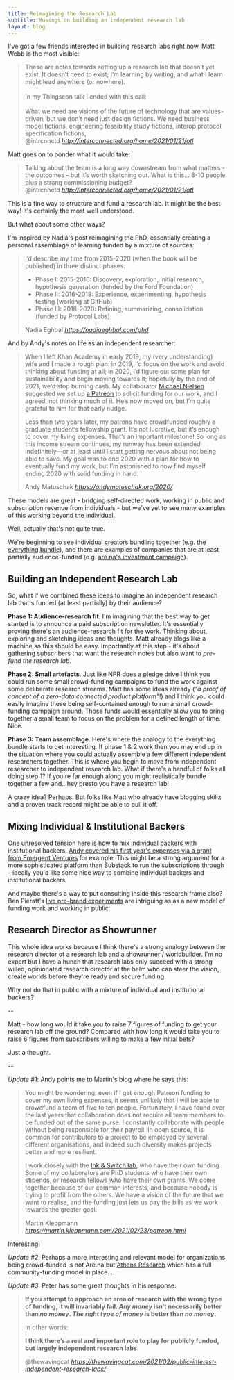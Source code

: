 ```yaml
---
title: Reimagining the Research Lab
subtitle: Musings on building an independent research lab
layout: blog
---
```


I've got a few friends interested in building research labs right now. Matt Webb is the most visible:

<blockquote class="quoteback" darkmode="" data-title="Towards the Orthogonal Technology Lab, v0.1" data-author="@intrcnnctd" cite="http://interconnected.org/home/2021/01/21/otl">
<div>These are notes towards setting up a research lab that doesn’t yet exist. It doesn’t need to exist; I’m learning by writing, and what I learn might lead anywhere (or nowhere).</div><div><br></div><div>In my Thingscon talk I ended with this call:</div><div><br></div><div>What we need are visions of the future of technology that are values-driven, but we don’t need just design fictions. We need business model fictions, engineering feasibility study fictions, interop protocol specification fictions,</div>
<footer>@intrcnnctd<cite> <a href="http://interconnected.org/home/2021/01/21/otl">http://interconnected.org/home/2021/01/21/otl</a></cite></footer>
</blockquote><script note="" src="https://cdn.jsdelivr.net/gh/Blogger-Peer-Review/quotebacks@1/quoteback.js"></script>

Matt goes on to ponder what it would take:

<blockquote class="quoteback" darkmode="" data-title="Towards%20the%20Orthogonal%20Technology%20Lab%2C%20v0.1" data-author="@intrcnnctd" cite="http://interconnected.org/home/2021/01/21/otl">
Talking about the team is a long way downstream from what matters - the outcomes - but it’s worth sketching out. What is this… 8-10 people plus a strong commissioning budget?
<footer>@intrcnnctd <cite><a href="http://interconnected.org/home/2021/01/21/otl">http://interconnected.org/home/2021/01/21/otl</a></cite></footer>
</blockquote>
<script note="" src="https://cdn.jsdelivr.net/gh/Blogger-Peer-Review/quotebacks@1/quoteback.js"></script>

This is a fine way to structure and fund a research lab. It might be the best way! It's certainly the most well understood.

But what about some other ways?

I'm inspired by Nadia's post reimagining the PhD, essentially creating a personal assemblage of learning funded by a mixture of sources:

<blockquote class="quoteback" darkmode="" data-title="Reimagining the PhD" data-author="Nadia Eghbal" cite="https://nadiaeghbal.com/phd">
<p>I’d describe my time from 2015-2020 (when the book will be published) in three distinct phases:</p>
<ul>
<li>Phase I: 2015-2016: Discovery, exploration, initial research, hypothesis generation (funded by the Ford Foundation)</li>
<li>Phase II: 2016-2018: Experience, experimenting, hypothesis testing (working at GitHub)</li>
<li>Phase III: 2018-2020: Refining, summarizing, consolidation (funded by Protocol Labs)</li></ul>
<footer>Nadia Eghbal<cite> <a href="https://nadiaeghbal.com/phd">https://nadiaeghbal.com/phd</a></cite></footer>
</blockquote><script note="" src="https://cdn.jsdelivr.net/gh/Blogger-Peer-Review/quotebacks@1/quoteback.js"></script>

And by Andy's notes on life as an independent researcher:

<blockquote class="quoteback" darkmode="" data-title="Reflections on 2020 as an independent researcher" data-author="Andy Matuschak" cite="https://andymatuschak.org/2020/">
<p>When I left Khan Academy in early 2019, my (very understanding) wife and I made a rough plan: in 2019, I’d focus on the work and avoid thinking about funding at all; in 2020, I’d figure out some plan for sustainability and begin moving towards it; hopefully by the end of 2021, we’d stop burning cash. My collaborator <a href="https://michaelnielsen.org/" target="_blank" rel="noopener">Michael Nielsen</a> suggested we set up <a href="http://patreon.com/quantumcountry" target="_blank" rel="noopener">a Patreon</a> to solicit funding for our work, and I agreed, not thinking much of it. He’s now moved on, but I’m quite grateful to him for that early nudge.</p><p>Less than two years later, my patrons have crowdfunded roughly a graduate student’s fellowship grant. It’s not lucrative, but it’s enough to cover my living expenses. That’s an important milestone! So long as this income stream continues, my runway has been extended indefinitely—or at least until I start getting nervous about not being able to save. My goal was to end 2020 with a plan for how to eventually fund my work, but I’m astonished to now find myself ending 2020 with solid funding in hand.</p>
<footer>Andy Matuschak<cite> <a href="https://andymatuschak.org/2020/">https://andymatuschak.org/2020/</a></cite></footer>
</blockquote><script note="" src="https://cdn.jsdelivr.net/gh/Blogger-Peer-Review/quotebacks@1/quoteback.js"></script>

These models are great - bridging self-directed work, working in public and subscription revenue from individuals - but we've yet to see many examples of this working beyond the individual.

Well, actually that's not quite true.

We're beginning to see individual creators bundling together (e.g. [the everything bundle](https://every.to/)), and there are examples of companies that are at least partially audience-funded (e.g. [are.na's investment campaign](https://republic.co/arena)).

## Building an Independent Research Lab

So, what if we combined these ideas to imagine an independent research lab that's funded (at least partially) by their audience?

**Phase 1: Audience-research fit**. I'm imagining that the best way to get started is to announce a paid subscription newsletter. It's essentially proving there's an audience-research fit for the work. Thinking about, exploring and sketching ideas and thoughts. Matt already blogs like a machine so this should be easy. Importantly at this step - it's about gathering subscribers that want the research notes but also want to *pre-fund the research lab*. 

**Phase 2: Small artefacts**. Just like NPR does a pledge drive I think you could run some small crowd-funding campaigns to fund the work against some deliberate research streams. Matt has some ideas already (*"a proof of concept of a zero-data connected product platform"*!) and I think you could easily imagine these being self-contained enough to run a small crowd-funding campaign around. Those funds would essentially allow you to bring together a small team to focus on the problem for a defined length of time. Nice.

**Phase 3: Team assemblage**. Here's where the analogy to the everything bundle starts to get interesting. If phase 1 & 2 work then you may end up in the situation where you could actually assemble a few different independent researchers together. This is where you begin to move from independent researcher to independent research lab. What if there's a handful of folks all doing step 1? If you're far enough along you might realistically bundle together a few and.. hey presto you have a research lab!

A crazy idea? Perhaps. But folks like Matt who already have blogging skillz and a proven track record might be able to pull it off.

## Mixing Individual & Institutional Backers

One unresolved tension here is how to mix individual backers with institutional backers. [Andy covered his first year's expenses via a grant from Emergent Ventures](https://andymatuschak.org/2020/#__next:~:text=While%20I%E2%80%99d%20planned%20to%20live%20without,It%20covered%20my%20first%20year%E2%80%99s%20expenses.) for example. This might be a strong argument for a more sophisticated platform than Substack to run the subscriptions through - ideally you'd like some nice way to combine individual backers and institutional backers.

And maybe there's a way to put consulting inside this research frame also? Ben Pieratt's [live pre-brand experiments](https://twitter.com/search?q=from%3Apieratt%20twitch&src=typed_query&f=live) are intriguing as as a new model of funding work and working in public.

## Research Director as Showrunner

This whole idea works because I think there's a strong analogy between the research director of a research lab and a showrunner / worldbuilder. I'm no expert but I have a hunch that research labs only succeed with a strong willed, opinionated research director at the helm who can steer the vision, create worlds before they're ready and secure funding.

Why not do that in public with a mixture of individual and institutional backers?

--


Matt - how long would it take you to raise 7 figures of funding to get your research lab off the ground? Compared with how long it would take you to raise 6 figures from subscribers willing to make a few initial bets?

Just a thought.

--

*Update #1*: Andy points me to Martin's blog where he says this:

<blockquote class="quoteback" darkmode="" data-title="Building the future of computing, with your help — Martin Kleppmann’s blog" data-author="Martin Kleppmann" cite="https://martin.kleppmann.com/2021/02/23/patreon.html">
<p>You might be wondering: even if I get enough Patreon funding to cover my own living expenses, it
seems unlikely that I will be able to crowdfund a team of five to ten people. Fortunately, I have
found over the last years that collaboration does not require all team members to be funded out of
the same purse. I constantly collaborate with people without being responsible for their payroll.
In open source, it is common for contributors to a project to be employed by several different
organisations, and indeed such diversity makes projects better and more resilient.</p>

<p>I work closely with the <a href="https://www.inkandswitch.com/" target="_blank" rel="noopener">Ink &amp; Switch lab</a>, who have their own
funding. Some of my collaborators are PhD students who have their own stipends, or research fellows
who have their own grants. We come together because of our common interests, and because nobody is
trying to profit from the others. We have a vision of the future that we want to realise, and the
funding just lets us pay the bills as we work towards the greater goal.</p>
<footer>Martin Kleppmann<cite> <a href="https://martin.kleppmann.com/2021/02/23/patreon.html">https://martin.kleppmann.com/2021/02/23/patreon.html</a></cite></footer>
</blockquote><script note="" src="https://cdn.jsdelivr.net/gh/Blogger-Peer-Review/quotebacks@1/quoteback.js"></script>

Interesting!

*Update #2*: Perhaps a more interesting and relevant model for organizations being crowd-funded is not Are.na but [Athens Research](https://opencollective.com/athens) which has a full community-funding model in place....

*Update #3*: Peter has some great thoughts in his response:

<blockquote class="quoteback" darkmode="" data-title="Public Interest Independent Research Labs" data-author="@thewavingcat" cite="https://thewavingcat.com/2021/02/public-interest-independent-research-labs/">
<p><strong>If you attempt to approach an area of research with the wrong type of funding, it will invariably fail. <em>Any money</em> isn’t necessarily better than <em>no money</em>. <em>The right type of money</em> is better than <em>no money</em>. </strong></p>
<p>In other words:</p>
<p><strong>I think there’s a real and important role to play for publicly funded, but largely independent research labs.&nbsp;</strong></p>
<footer>@thewavingcat<cite> <a href="https://thewavingcat.com/2021/02/public-interest-independent-research-labs/">https://thewavingcat.com/2021/02/public-interest-independent-research-labs/</a></cite></footer>
</blockquote><script note="" src="https://cdn.jsdelivr.net/gh/Blogger-Peer-Review/quotebacks@1/quoteback.js"></script>